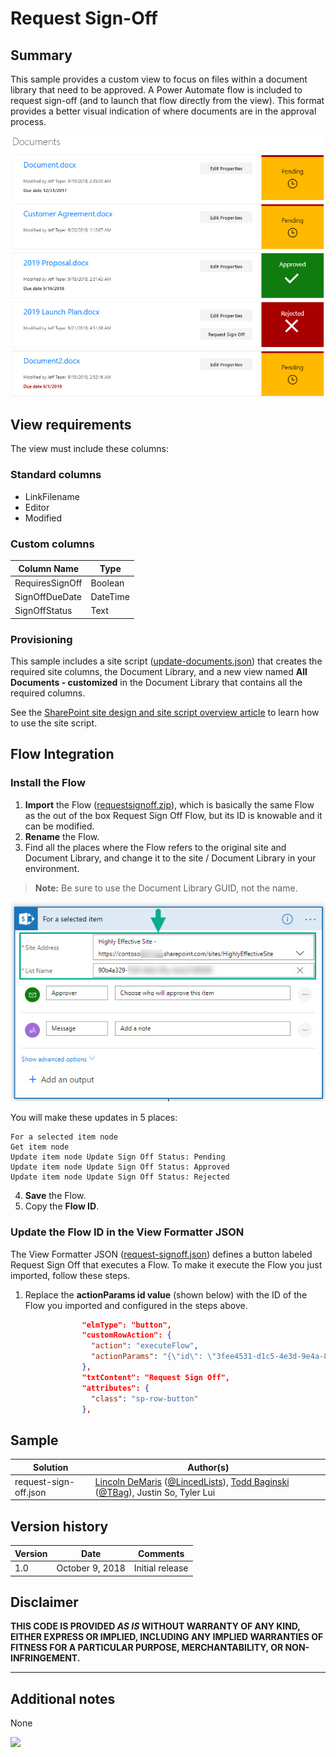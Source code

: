# Request Sign-Off

## Summary

This sample provides a custom view to focus on files within a document library that need to be approved. A Power Automate flow is included to request sign-off (and to launch that flow directly from the view). This format provides a better visual indication of where documents are in the approval process.

![screenshot of the sample](./assets/screenshot.png)

## View requirements

The view must include these columns:

### Standard columns

- LinkFilename
- Editor
- Modified

### Custom columns

Column Name|Type
-----------|----
RequiresSignOff | Boolean
SignOffDueDate | DateTime
SignOffStatus | Text

### Provisioning

This sample includes a site script ([update-documents.json](./provisioning/update-documents.json)) that creates the required site columns, the Document Library, and a new view named **All Documents - customized** in the Document Library that contains all the required columns.

See the [SharePoint site design and site script overview article](https://docs.microsoft.com/en-us/sharepoint/dev/declarative-customization/site-design-overview) to learn how to use the site script.

## Flow Integration

### Install the Flow

1.	**Import** the Flow ([requestsignoff.zip](./provisioning/requestsignoff.zip)), which is basically the same Flow as the out of the box Request Sign Off Flow, but its ID is knowable and it can be modified.
2.	**Rename** the Flow.
3.  Find all the places where the Flow refers to the original site and Document Library, and change it to the site / Document Library in your environment.

  > **Note:** Be sure to use the Document Library GUID, not the name.

  ![flow-changes.jpg](./assets/flow-changes.jpg)

  You will make these updates in 5 places:

    For a selected item node
    Get item node
    Update item node Update Sign Off Status: Pending
    Update item node Update Sign Off Status: Approved
    Update item node Update Sign Off Status: Rejected

4. **Save** the Flow.
5. Copy the **Flow ID**.

### Update the Flow ID in the View Formatter JSON

The View Formatter JSON ([request-signoff.json](request-signoff.json)) defines a button labeled Request Sign Off that executes a Flow.  To make it execute the Flow you just imported, follow these steps.

1. Replace the **actionParams id value** (shown below) with the ID of the Flow you imported and configured in the steps above.

````json
                "elmType": "button",
                "customRowAction": {
                  "action": "executeFlow",
                  "actionParams": "{\"id\": \"3fee4531-d1c5-4e3d-9e4a-8bdecd81257b\"}"
                },
                "txtContent": "Request Sign Off",
                "attributes": {
                  "class": "sp-row-button"
                },
````

## Sample

Solution|Author(s)
--------|---------
request-sign-off.json | [Lincoln DeMaris](https://github.com/ldemaris) ([@LincedLists](https://twitter.com/LincedLists)), [Todd Baginski](https://github.com/TBag) ([@TBag](https://twitter.com/tbag)), Justin So, Tyler Lui

## Version history

Version|Date|Comments
-------|----|--------
1.0|October 9, 2018|Initial release

## Disclaimer

**THIS CODE IS PROVIDED *AS IS* WITHOUT WARRANTY OF ANY KIND, EITHER EXPRESS OR IMPLIED, INCLUDING ANY IMPLIED WARRANTIES OF FITNESS FOR A PARTICULAR PURPOSE, MERCHANTABILITY, OR NON-INFRINGEMENT.**

---

## Additional notes
None

<img src="https://pnptelemetry.azurewebsites.net/list-formatting/view-samples/request-sign-off" />
